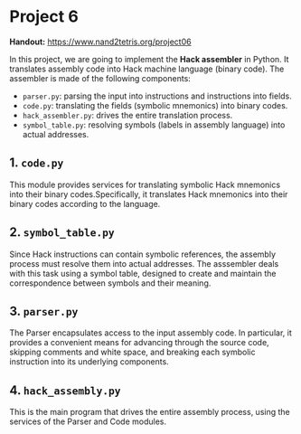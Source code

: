 # Project 6

**Handout:** https://www.nand2tetris.org/project06

In this project, we are going to implement the **Hack assembler** in Python. It translates assembly code into Hack machine language (binary code). The assembler is made of the following components:

- `parser.py`: parsing the input into instructions and instructions into fields.
- `code.py`: translating the fields (symbolic mnemonics) into binary codes.
- `hack_assembler.py`: drives the entire translation process.
- `symbol_table.py`: resolving symbols (labels in assembly language) into actual addresses.

## 1. `code.py`

This module provides services for translating symbolic Hack mnemonics into their binary codes.Specifically, it translates Hack mnemonics into their binary codes according to the language.

## 2. `symbol_table.py`

Since Hack instructions can contain symbolic references, the assembly process must resolve them into actual addresses. The asssembler deals with this task using a symbol table, designed to create and maintain the correspondence between symbols and their meaning.

## 3. `parser.py`

The Parser encapsulates access to the input assembly code. In particular, it provides a convenient means for advancing through the source code, skipping comments and white space, and breaking each symbolic instruction into its underlying components.

## 4. `hack_assembly.py`

This is the main program that drives the entire assembly process, using the services of the Parser and Code modules.
